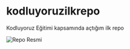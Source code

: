 # kodluyoruzilkrepo
Kodluyoruz Eğitimi kapsamında açtığım ilk repo

![Repo Resmi](/Users/oktay/Downloads/cad.jpeg)
